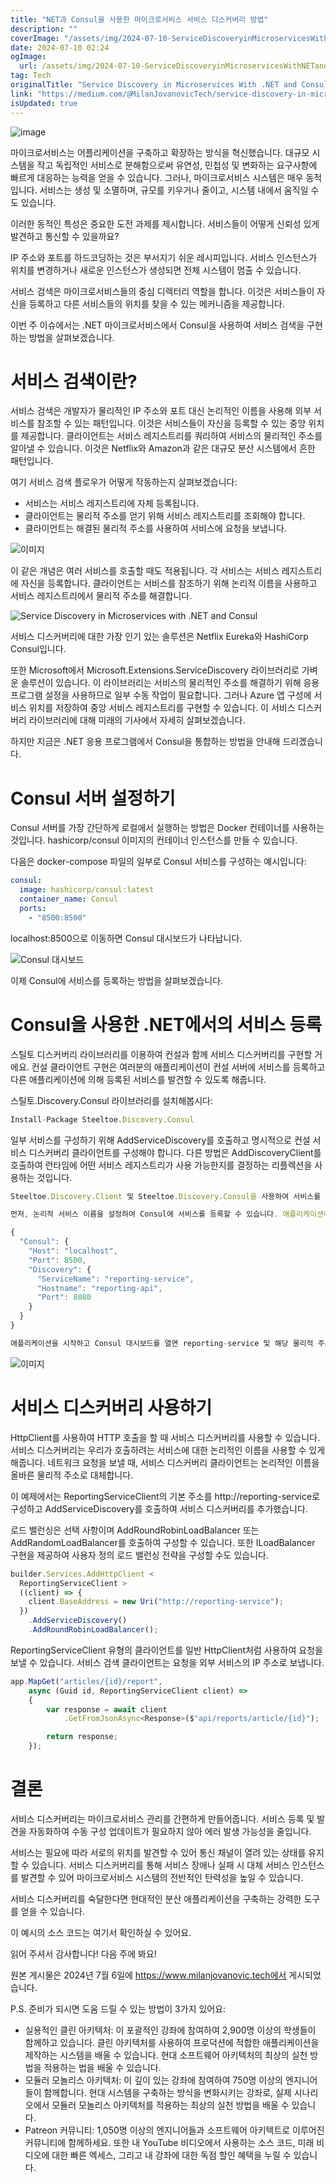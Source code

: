 ```yaml
---
title: "NET과 Consul을 사용한 마이크로서비스 서비스 디스커버리 방법"
description: ""
coverImage: "/assets/img/2024-07-10-ServiceDiscoveryinMicroservicesWithNETandConsul_0.png"
date: 2024-07-10 02:24
ogImage:
  url: /assets/img/2024-07-10-ServiceDiscoveryinMicroservicesWithNETandConsul_0.png
tag: Tech
originalTitle: "Service Discovery in Microservices With .NET and Consul"
link: "https://medium.com/@MilanJovanovicTech/service-discovery-in-microservices-with-net-and-consul-9eb133d69cd4"
isUpdated: true
---
```


![image](/assets/img/2024-07-10-ServiceDiscoveryinMicroservicesWithNETandConsul_0.png)

마이크로서비스는 어플리케이션을 구축하고 확장하는 방식을 혁신했습니다. 대규모 시스템을 작고 독립적인 서비스로 분해함으로써 유연성, 민첩성 및 변화하는 요구사항에 빠르게 대응하는 능력을 얻을 수 있습니다. 그러나, 마이크로서비스 시스템은 매우 동적입니다. 서비스는 생성 및 소멸하며, 규모를 키우거나 줄이고, 시스템 내에서 움직일 수도 있습니다.

이러한 동적인 특성은 중요한 도전 과제를 제시합니다. 서비스들이 어떻게 신뢰성 있게 발견하고 통신할 수 있을까요?

IP 주소와 포트를 하드코딩하는 것은 부서지기 쉬운 레시피입니다. 서비스 인스턴스가 위치를 변경하거나 새로운 인스턴스가 생성되면 전체 시스템이 멈출 수 있습니다.

<!-- seedividend - 사각형 -->

<ins class="adsbygoogle"
     style="display:block"
     data-ad-client="ca-pub-4877378276818686"
     data-ad-slot="1898504329"
     data-ad-format="auto"
     data-full-width-responsive="true"></ins>

<script>
     (adsbygoogle = window.adsbygoogle || []).push({});
</script>

서비스 검색은 마이크로서비스들의 중심 디렉터리 역할을 합니다. 이것은 서비스들이 자신을 등록하고 다른 서비스들의 위치를 찾을 수 있는 메커니즘을 제공합니다.

이번 주 이슈에서는 .NET 마이크로서비스에서 Consul을 사용하여 서비스 검색을 구현하는 방법을 살펴보겠습니다.

# 서비스 검색이란?

서비스 검색은 개발자가 물리적인 IP 주소와 포트 대신 논리적인 이름을 사용해 외부 서비스를 참조할 수 있는 패턴입니다. 이것은 서비스들이 자신을 등록할 수 있는 중앙 위치를 제공합니다. 클라이언트는 서비스 레지스트리를 쿼리하여 서비스의 물리적인 주소를 알아낼 수 있습니다. 이것은 Netflix와 Amazon과 같은 대규모 분산 시스템에서 흔한 패턴입니다.

<!-- seedividend - 사각형 -->

<ins class="adsbygoogle"
     style="display:block"
     data-ad-client="ca-pub-4877378276818686"
     data-ad-slot="1898504329"
     data-ad-format="auto"
     data-full-width-responsive="true"></ins>

<script>
     (adsbygoogle = window.adsbygoogle || []).push({});
</script>

여기 서비스 검색 플로우가 어떻게 작동하는지 살펴보겠습니다:

- 서비스는 서비스 레지스트리에 자체 등록됩니다.
- 클라이언트는 물리적 주소를 얻기 위해 서비스 레지스트리를 조회해야 합니다.
- 클라이언트는 해결된 물리적 주소를 사용하여 서비스에 요청을 보냅니다.

![이미지](/assets/img/2024-07-10-ServiceDiscoveryinMicroservicesWithNETandConsul_1.png)

이 같은 개념은 여러 서비스를 호출할 때도 적용됩니다. 각 서비스는 서비스 레지스트리에 자신을 등록합니다. 클라이언트는 서비스를 참조하기 위해 논리적 이름을 사용하고 서비스 레지스트리에서 물리적 주소를 해결합니다.

<!-- seedividend - 사각형 -->

<ins class="adsbygoogle"
     style="display:block"
     data-ad-client="ca-pub-4877378276818686"
     data-ad-slot="1898504329"
     data-ad-format="auto"
     data-full-width-responsive="true"></ins>

<script>
     (adsbygoogle = window.adsbygoogle || []).push({});
</script>

![Service Discovery in Microservices with .NET and Consul](/assets/img/2024-07-10-ServiceDiscoveryinMicroservicesWithNETandConsul_2.png)

서비스 디스커버리에 대한 가장 인기 있는 솔루션은 Netflix Eureka와 HashiCorp Consul입니다.

또한 Microsoft에서 Microsoft.Extensions.ServiceDiscovery 라이브러리로 가벼운 솔루션이 있습니다. 이 라이브러리는 서비스의 물리적인 주소를 해결하기 위해 응용 프로그램 설정을 사용하므로 일부 수동 작업이 필요합니다. 그러나 Azure 앱 구성에 서비스 위치를 저장하여 중앙 서비스 레지스트리를 구현할 수 있습니다. 이 서비스 디스커버리 라이브러리에 대해 미래의 기사에서 자세히 살펴보겠습니다.

하지만 지금은 .NET 응용 프로그램에서 Consul을 통합하는 방법을 안내해 드리겠습니다.

<!-- seedividend - 사각형 -->

<ins class="adsbygoogle"
     style="display:block"
     data-ad-client="ca-pub-4877378276818686"
     data-ad-slot="1898504329"
     data-ad-format="auto"
     data-full-width-responsive="true"></ins>

<script>
     (adsbygoogle = window.adsbygoogle || []).push({});
</script>

# Consul 서버 설정하기

Consul 서버를 가장 간단하게 로컬에서 실행하는 방법은 Docker 컨테이너를 사용하는 것입니다. hashicorp/consul 이미지의 컨테이너 인스턴스를 만들 수 있습니다.

다음은 docker-compose 파일의 일부로 Consul 서비스를 구성하는 예시입니다:

```yaml
consul:
  image: hashicorp/consul:latest
  container_name: Consul
  ports:
    - "8500:8500"
```

<!-- seedividend - 사각형 -->

<ins class="adsbygoogle"
     style="display:block"
     data-ad-client="ca-pub-4877378276818686"
     data-ad-slot="1898504329"
     data-ad-format="auto"
     data-full-width-responsive="true"></ins>

<script>
     (adsbygoogle = window.adsbygoogle || []).push({});
</script>

localhost:8500으로 이동하면 Consul 대시보드가 나타납니다.

![Consul 대시보드](/assets/img/2024-07-10-ServiceDiscoveryinMicroservicesWithNETandConsul_3.png)

이제 Consul에 서비스를 등록하는 방법을 살펴보겠습니다.

# Consul을 사용한 .NET에서의 서비스 등록

<!-- seedividend - 사각형 -->

<ins class="adsbygoogle"
     style="display:block"
     data-ad-client="ca-pub-4877378276818686"
     data-ad-slot="1898504329"
     data-ad-format="auto"
     data-full-width-responsive="true"></ins>

<script>
     (adsbygoogle = window.adsbygoogle || []).push({});
</script>

스틸토 디스커버리 라이브러리를 이용하여 컨설과 함께 서비스 디스커버리를 구현할 거에요. 컨설 클라이언트 구현은 여러분의 애플리케이션이 컨설 서버에 서비스를 등록하고 다른 애플리케이션에 의해 등록된 서비스를 발견할 수 있도록 해줍니다.

스틸토.Discovery.Consul 라이브러리를 설치해봅시다:

```js
Install-Package Steeltoe.Discovery.Consul
```

일부 서비스를 구성하기 위해 AddServiceDiscovery를 호출하고 명시적으로 컨설 서비스 디스커버리 클라이언트를 구성해야 합니다. 다른 방법은 AddDiscoveryClient를 호출하여 런타임에 어떤 서비스 레지스트리가 사용 가능한지를 결정하는 리플렉션을 사용하는 것입니다.

<!-- seedividend - 사각형 -->

<ins class="adsbygoogle"
     style="display:block"
     data-ad-client="ca-pub-4877378276818686"
     data-ad-slot="1898504329"
     data-ad-format="auto"
     data-full-width-responsive="true"></ins>

<script>
     (adsbygoogle = window.adsbygoogle || []).push({});
</script>

```js
Steeltoe.Discovery.Client 및 Steeltoe.Discovery.Consul을 사용하여 서비스를 등록할 수 있습니다.

먼저, 논리적 서비스 이름을 설정하여 Consul에 서비스를 등록할 수 있습니다. 애플리케이션이 시작되면 reporting-service 논리적 이름이 Consul 서비스 레지스트리에 추가됩니다. Consul은 이 서비스의 물리적 주소를 저장합니다.

{
  "Consul": {
    "Host": "localhost",
    "Port": 8500,
    "Discovery": {
      "ServiceName": "reporting-service",
      "Hostname": "reporting-api",
      "Port": 8080
    }
  }
}

애플리케이션을 시작하고 Consul 대시보드를 열면 reporting-service 및 해당 물리적 주소를 확인할 수 있어야 합니다.
```

<!-- seedividend - 사각형 -->

<ins class="adsbygoogle"
     style="display:block"
     data-ad-client="ca-pub-4877378276818686"
     data-ad-slot="1898504329"
     data-ad-format="auto"
     data-full-width-responsive="true"></ins>

<script>
     (adsbygoogle = window.adsbygoogle || []).push({});
</script>

![이미지](/assets/img/2024-07-10-ServiceDiscoveryinMicroservicesWithNETandConsul_4.png)

# 서비스 디스커버리 사용하기

HttpClient를 사용하여 HTTP 호출을 할 때 서비스 디스커버리를 사용할 수 있습니다. 서비스 디스커버리는 우리가 호출하려는 서비스에 대한 논리적인 이름을 사용할 수 있게 해줍니다. 네트워크 요청을 보낼 때, 서비스 디스커버리 클라이언트는 논리적인 이름을 올바른 물리적 주소로 대체합니다.

이 예제에서는 ReportingServiceClient의 기본 주소를 http://reporting-service로 구성하고 AddServiceDiscovery를 호출하여 서비스 디스커버리를 추가했습니다.

<!-- seedividend - 사각형 -->

<ins class="adsbygoogle"
     style="display:block"
     data-ad-client="ca-pub-4877378276818686"
     data-ad-slot="1898504329"
     data-ad-format="auto"
     data-full-width-responsive="true"></ins>

<script>
     (adsbygoogle = window.adsbygoogle || []).push({});
</script>

로드 밸런싱은 선택 사항이며 AddRoundRobinLoadBalancer 또는 AddRandomLoadBalancer를 호출하여 구성할 수 있습니다. 또한 ILoadBalancer 구현을 제공하여 사용자 정의 로드 밸런싱 전략을 구성할 수도 있습니다.

```js
builder.Services.AddHttpClient <
  ReportingServiceClient >
  ((client) => {
    client.BaseAddress = new Uri("http://reporting-service");
  })
    .AddServiceDiscovery()
    .AddRoundRobinLoadBalancer();
```

ReportingServiceClient 유형의 클라이언트를 일반 HttpClient처럼 사용하여 요청을 보낼 수 있습니다. 서비스 검색 클라이언트는 요청을 외부 서비스의 IP 주소로 보냅니다.

```js
app.MapGet("articles/{id}/report",
    async (Guid id, ReportingServiceClient client) =>
    {
        var response = await client
            .GetFromJsonAsync<Response>($"api/reports/article/{id}");

        return response;
    });
```

<!-- seedividend - 사각형 -->

<ins class="adsbygoogle"
     style="display:block"
     data-ad-client="ca-pub-4877378276818686"
     data-ad-slot="1898504329"
     data-ad-format="auto"
     data-full-width-responsive="true"></ins>

<script>
     (adsbygoogle = window.adsbygoogle || []).push({});
</script>

# 결론

서비스 디스커버리는 마이크로서비스 관리를 간편하게 만들어줍니다. 서비스 등록 및 발견을 자동화하여 수동 구성 업데이트가 필요하지 않아 에러 발생 가능성을 줄입니다.

서비스는 필요에 따라 서로의 위치를 발견할 수 있어 통신 채널이 열려 있는 상태를 유지할 수 있습니다. 서비스 디스커버리를 통해 서비스 장애나 실패 시 대체 서비스 인스턴스를 발견할 수 있어 마이크로서비스 시스템의 전반적인 탄력성을 높일 수 있습니다.

서비스 디스커버리를 숙달한다면 현대적인 분산 애플리케이션을 구축하는 강력한 도구를 얻을 수 있습니다.

<!-- seedividend - 사각형 -->

<ins class="adsbygoogle"
     style="display:block"
     data-ad-client="ca-pub-4877378276818686"
     data-ad-slot="1898504329"
     data-ad-format="auto"
     data-full-width-responsive="true"></ins>

<script>
     (adsbygoogle = window.adsbygoogle || []).push({});
</script>

이 예시의 소스 코드는 여기서 확인하실 수 있어요.

읽어 주셔서 감사합니다! 다음 주에 봐요!

원본 게시물은 2024년 7월 6일에 https://www.milanjovanovic.tech에서 게시되었습니다.

P.S. 준비가 되시면 도움 드릴 수 있는 방법이 3가지 있어요:

<!-- seedividend - 사각형 -->

<ins class="adsbygoogle"
     style="display:block"
     data-ad-client="ca-pub-4877378276818686"
     data-ad-slot="1898504329"
     data-ad-format="auto"
     data-full-width-responsive="true"></ins>

<script>
     (adsbygoogle = window.adsbygoogle || []).push({});
</script>

- 실용적인 클린 아키텍처: 이 포괄적인 강좌에 참여하여 2,900명 이상의 학생들이 함께하고 있습니다. 클린 아키텍처를 사용하여 프로덕션에 적합한 애플리케이션을 제작하는 시스템을 배울 수 있습니다. 현대 소프트웨어 아키텍처의 최상의 실천 방법을 적용하는 법을 배울 수 있습니다.
- 모듈러 모놀리스 아키텍처: 이 깊이 있는 강좌에 참여하여 750명 이상의 엔지니어들이 함께합니다. 현대 시스템을 구축하는 방식을 변화시키는 강좌로, 실제 시나리오에서 모듈러 모놀리스 아키텍처를 적용하는 최상의 실천 방법을 배울 수 있습니다.
- Patreon 커뮤니티: 1,050명 이상의 엔지니어들과 소프트웨어 아키텍트로 이루어진 커뮤니티에 함께하세요. 또한 내 YouTube 비디오에서 사용하는 소스 코드, 미래 비디오에 대한 빠른 엑세스, 그리고 내 강좌에 대한 독점 할인 혜택을 누릴 수 있습니다.
